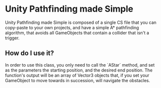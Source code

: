 # Unity Pathfinding made Simple
Unity Pathfinding made Simple is composed of a single CS file that you can copy-paste to your own projects, and have a simple A* pathfinding algorithm, that avoids all GameObjects that contain a collider that isn't a trigger.

## How do I use it?
In order to use this class, you only need to call the ´AStar´ method, and set as the parameters the starting position, and the desired end position. The function's output will be an array of Vector3 objects that, if you set your GameObject to move towards in succession, will navigate the obstacles.

